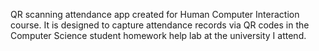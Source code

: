 QR scanning attendance app created for Human Computer Interaction course. It is designed to capture attendance records via QR codes in the Computer Science student homework help lab at the university I attend. 
